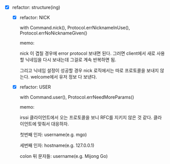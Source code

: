- [x]  refactor: structure(ing)
    - [x]  refactor: NICK
        
        with Command.nick(), Protocol.errNicknameInUse(), Protocol.errNoNicknameGiven()
        
        memo:
        
        nick 이 겹칠 경우에 error protocol 보내면 된다. 그러면 client에서 새로 사용할 닉네임을 다시 보내는데 그걸로 계속 반복하면 됨.
        
        그리고 닉네임 설정이 성공할 경우 nick 로직에서는 따로 프로토콜을 보내지 않는다. welcome에서 유저 정보 다 보낸다.
        
    - [x]  refactor: USER
        
        with Command.user(), Protocol.errNeedMoreParams()
        
        memo:
        
        irssi 클라이언트에서 오는 프로토콜을 보니 RFC를 지키지 않은 것 같다. 클라이언트에 맞춰서 대응하자.
        
        첫번째 인자: username(e.g. mgo)
        
        세번째 인자: hostname(e.g. 127.0.0.1)
        
        colon 뒤 문자들: username(e.g. Mijong Go)

